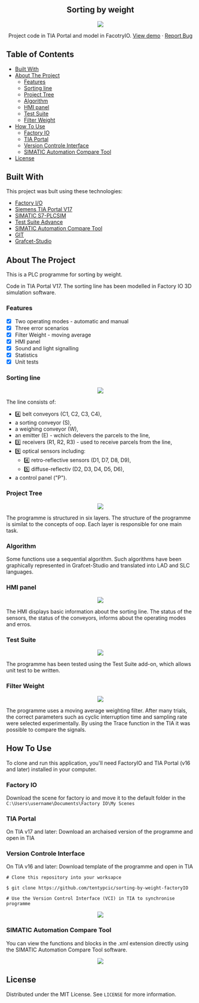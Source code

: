 <h2 align="center">
Sorting by weight
</h2>

<p align="center">
  <img src="/Documentation/images/work-line.gif">
</p>
<p align="center">
    Project code in TIA Portal and model in FacotryIO.
    <a href="https://plc-programme-viewer.000webhostapp.com/sbw">View demo</a>
    ·
    <a href="https://github.com/tentypcic/sorting-by-weight-factoryIO/issues">Report Bug</a>
</p>

## Table of Contents
- [Built With](#built-with)
- [About The Project](#about-the-project)
  - [Features](#features)
  - [Sorting line](#sorting-line)
  - [Project Tree](#project-tree)
  - [Algorithm](#algorithm)
  - [HMI panel](#hmi-panel)
  - [Test Suite](#test-suite)
  - [Filter Weight](#filter-weight)
- [How To Use](#how-to-use)
  - [Factory IO](#factory-io)
  - [TIA Portal](#tia-portal)
  - [Version Controle Interface](#version-controle-interface)
  - [SIMATIC Automation Compare Tool](#simatic-automation-compare-tool)
- [License](#license)

## Built With
This project was bult using these technologies:
- [Factory I/O](https://factoryio.com/)
 - [ Siemens TIA Portal V17](https://support.industry.siemens.com/cs/document/109784440/simatic-step-7-incl-safety-s7-plcsim-and-wincc-v17-trial-download?dti=0&lc=en-PL) 
 - [SIMATIC S7-PLCSIM](https://support.industry.siemens.com/cs/document/109795016/simatic-s7-plcsim-advanced-v4-0-trial-download?dti=0&lc=en-PL)
 - [Test Suite Advance](https://support.industry.siemens.com/cs/document/109793099/tia-portal-test-suite-advanced-v17-trial-download?dti=0&lc=en-AT)
 - [SIMATIC Automation Compare Tool](https://support.industry.siemens.com/cs/document/109797235/simatic-automation-compare-tool-?dti=0&lc=en-DO) 
 - [GIT](https://git-scm.com/)
 - [Grafcet-Studio](https://www.mhj-tools.com/?page=grafcet-studio)

## About The Project

This is a PLC programme for sorting by weight.

Code in TIA Portal V17. The sorting line has been modelled in Factory IO 3D simulation software.

### Features

 - [x] Two operating modes - automatic and manual
 - [x] Three error scenarios
 - [x] Filter Weight - moving average
 - [x] HMI panel
 - [x] Sound and light signalling
 - [x] Statistics
 - [x] Unit tests

### Sorting line

<p align="center">
  <img src="/Documentation/images/line.png">
</p>

The line consists of:
 - :four: belt conveyors (C1, C2, C3, C4),
 - a sorting conveyor (S),
 - a weighing conveyor (W),
 - an emitter (E) - wchich delevers the parcels to the line,
 - :three: receivers (R1, R2, R3) - used to receive parcels from the line,
 - :nine: optical sensors including:
	 - :four: retro-reflective sensors (D1, D7, D8, D9),
	 - :five: diffuse-reflectiv (D2, D3, D4, D5, D6),
 - a control panel ("P").

### Project Tree
<p align="center">
  <img src="/Documentation/images/tree.png">
</p>

The programme is structured in six layers. The structure of the programme is similat to the concepts of oop. Each layer is responsible for one main task.

### Algorithm

Some functions use a sequential algorithm. Such algorithms have been graphically represented in Grafcet-Studio and translated into LAD and SLC languages.

### HMI panel

<p align="center">
  <img src="/Documentation/images/hmi-panel.gif">
</p>

The HMI displays basic information about the sorting line. The status of the sensors, the status of the conveyors, informs about the operating modes and erros.

### Test Suite

<p align="center">
  <img src="/Documentation/images/test.gif">
</p>

The programme has been tested using the Test Suite add-on, which allows unit test to be written.

### Filter Weight

<p align="center">
  <img src="/Documentation/images/trace.gif">
</p>

The programme uses a moving average weighting filter. After many trials, the correct parameters such as cyclic interruption time and sampling rate were selected experimentally. By using the Trace function in the TIA it was possible to compare the signals.

## How To Use

To clone and run this application, you'll need FactoryIO and TIA Portal (v16 and later) installed in your computer. 

### Factory IO

Download the scene for factory io and move it to the default folder in the `C:\Users\username\Documents\Factory IO\My Scenes`

### TIA Portal

On TIA v17 and later: 
Download an archaised version of the programme and open in TIA

### Version Controle Interface

On TIA v16 and later:
 Download template of the programme and open in TIA
 
    # Clone this repository into your worksapce
    
    $ git clone https://github.com/tentypcic/sorting-by-weight-factoryIO
    
    # Use the Version Control Interface (VCI) in TIA to synchronise programme

<p align="center">
  <img src="https://www.dmcinfo.com/Portals/0/Siemens-VCI-image-2.png">
</p>

### SIMATIC Automation Compare Tool

You can view the functions and blocks in the .xml extension directly using the SIMATIC Automation Compare Tool software.

<p align="center">
  <img src="/Documentation/images/act.png">
</p>

## License

Distributed under the MIT License. See `LICENSE` for more information.
